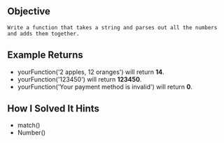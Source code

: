 ## Objective

    Write a function that takes a string and parses out all the numbers and adds them together.

## Example Returns

- yourFunction('2 apples, 12 oranges') will return **14**.
- yourFunction('123450') will return **123450**.
- yourFunction('Your payment method is invalid') will return **0**.

## How I Solved It Hints

- match()
- Number()

